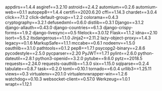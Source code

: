 appdirs==1.4.4
asgiref==3.2.10
astroid==2.4.2
automium==0.2.6
automium-web==0.1.1
autopep8==1.4.4
certifi==2020.6.20
cffi==1.14.3
chardet==3.0.4
click==7.1.2
click-default-group==1.2.2
colorama==0.4.3
cryptography==3.2.1
defusedxml==0.6.0
distlib==0.3.1
Django==3.1.2
django-allauth==0.43.0
django-countries==6.1.3
django-crispy-forms==1.9.2
django-livesync==0.5
filelock==3.0.12
Flask==1.1.2
idna==2.10
isort==5.5.2
itsdangerous==1.1.0
Jinja2==2.11.2
lazy-object-proxy==1.4.3
legacy==0.1.6
MarkupSafe==1.1.1
mccabe==0.6.1
nodeenv==1.5.0
oauthlib==3.1.0
pathtools==0.1.2
pep8==1.7.1
psycopg2-binary==2.8.6
pycodestyle==2.5.0
pycparser==2.20
PyJWT==1.7.1
pylint==2.6.0
python-dateutil==2.8.1
python3-openid==3.2.0
pytube==9.6.0
pytz==2018.5
requests==2.24.0
requests-oauthlib==1.3.0
six==1.15.0
sqlparse==0.2.4
tabulate==0.8.7
task==0.2.0
toml==0.10.1
tornado==6.0.4
urllib3==1.25.11
views==0.3
virtualenv==20.1.0
virtualenvwrapper-win==1.2.6
watchdog==0.10.3
websocket-client==0.57.0
Werkzeug==1.0.1
wrapt==1.12.1
